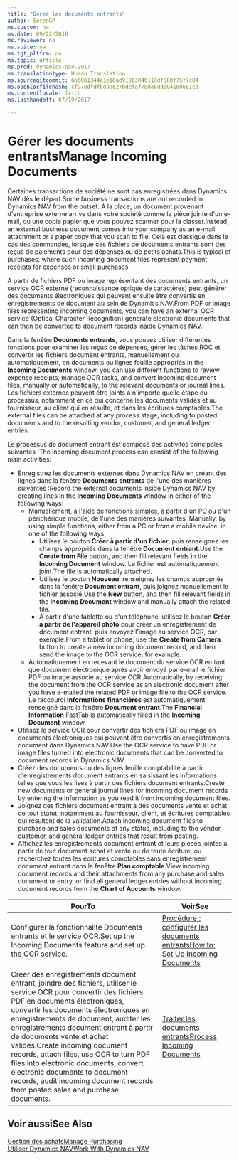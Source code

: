 ```yaml
---
title: "Gérer les documents entrants"
author: SorenGP
ms.custom: na
ms.date: 09/22/2016
ms.reviewer: na
ms.suite: na
ms.tgt_pltfrm: na
ms.topic: article
ms.prod: dynamics-nav-2017
ms.translationtype: Human Translation
ms.sourcegitcommit: 6b60b1344a1e18ad91863046110df880f75f7c04
ms.openlocfilehash: cf978dfdfbdaa627bdefaf788a6dd804100681cd
ms.contentlocale: fr-ch
ms.lasthandoff: 07/19/2017

---
```


# <a name="manage-incoming-documents"></a><span data-ttu-id="96472-102">Gérer les documents entrants</span><span class="sxs-lookup"><span data-stu-id="96472-102">Manage Incoming Documents</span></span>
<span data-ttu-id="96472-103">Certaines transactions de société ne sont pas enregistrées dans Dynamics NAV dès le départ.</span><span class="sxs-lookup"><span data-stu-id="96472-103">Some business transactions are not recorded in Dynamics NAV from the outset.</span></span> <span data-ttu-id="96472-104">À la place, un document provenant d'entreprise externe arrive dans votre société comme la pièce jointe d'un e-mail, ou une copie papier que vous pouvez scanner pour la classer.</span><span class="sxs-lookup"><span data-stu-id="96472-104">Instead, an external business document comes into your company as an e-mail attachment or a paper copy that you scan to file.</span></span> <span data-ttu-id="96472-105">Cela est classique dans le cas des commandes, lorsque ces fichiers de documents entrants sont des reçus de paiements pour des dépenses ou de petits achats.</span><span class="sxs-lookup"><span data-stu-id="96472-105">This is typical of purchases, where such incoming document files represent payment receipts for expenses or small purchases.</span></span>

<span data-ttu-id="96472-106">À partir de fichiers PDF ou image représentant des documents entrants, un service OCR externe (reconnaissance optique de caractères) peut générer des documents électroniques qui peuvent ensuite être convertis en enregistrements de document au sein de Dynamics NAV.</span><span class="sxs-lookup"><span data-stu-id="96472-106">From PDF or image files representing incoming documents, you can have an external OCR service (Optical Character Recognition) generate electronic documents that can then be converted to document records inside Dynamics NAV.</span></span>

<span data-ttu-id="96472-107">Dans la fenêtre **Documents entrants**, vous pouvez utiliser différentes fonctions pour examiner les reçus de dépenses, gérer les tâches ROC et convertir les fichiers document entrants, manuellement ou automatiquement, en documents ou lignes feuille appropriés.</span><span class="sxs-lookup"><span data-stu-id="96472-107">In the **Incoming Documents** window, you can use different functions to review expense receipts, manage OCR tasks, and convert incoming document files, manually or automatically, to the relevant documents or journal lines.</span></span> <span data-ttu-id="96472-108">Les fichiers externes peuvent être joints à n'importe quelle étape du processus, notamment en ce qui concerne les documents validés et au fournisseur, au client qui en résulte, et dans les écritures comptables.</span><span class="sxs-lookup"><span data-stu-id="96472-108">The external files can be attached at any process stage, including to posted documents and to the resulting vendor, customer, and general ledger entries.</span></span>

<span data-ttu-id="96472-109">Le processus de document entrant est composé des activités principales suivantes :</span><span class="sxs-lookup"><span data-stu-id="96472-109">The incoming document process can consist of the following main activities:</span></span>

* <span data-ttu-id="96472-110">Enregistrez les documents externes dans Dynamics NAV en créant des lignes dans la fenêtre **Documents entrants** de l'une des manières suivantes :</span><span class="sxs-lookup"><span data-stu-id="96472-110">Record the external documents inside Dynamics NAV by creating lines in the **Incoming Documents** window in either of the following ways:</span></span>
    * <span data-ttu-id="96472-111">Manuellement, à l'aide de fonctions simples, à partir d'un PC ou d'un périphérique mobile, de l'une des manières suivantes :</span><span class="sxs-lookup"><span data-stu-id="96472-111">Manually, by using simple functions, either from a PC or from a mobile device, in one of the following ways:</span></span>
        * <span data-ttu-id="96472-112">Utilisez le bouton **Créer à partir d'un fichier**, puis renseignez les champs appropriés dans la fenêtre **Document entrant**.</span><span class="sxs-lookup"><span data-stu-id="96472-112">Use the **Create from File** button, and then fill relevant fields in the **Incoming Document** window.</span></span> <span data-ttu-id="96472-113">Le fichier est automatiquement joint.</span><span class="sxs-lookup"><span data-stu-id="96472-113">The file is automatically attached.</span></span>  
        * <span data-ttu-id="96472-114">Utilisez le bouton **Nouveau**, renseignez les champs appropriés dans la fenêtre **Document entrant**, puis joignez manuellement le fichier associé.</span><span class="sxs-lookup"><span data-stu-id="96472-114">Use the **New** button, and then fill relevant fields in the **Incoming Document** window and manually attach the related file.</span></span>
        * <span data-ttu-id="96472-115">À partir d'une tablette ou d'un téléphone, utilisez le bouton **Créer à partir de l'appareil photo** pour créer un enregistrement de document entrant, puis envoyez l'image au service OCR, par exemple.</span><span class="sxs-lookup"><span data-stu-id="96472-115">From a tablet or phone, use the **Create from Camera** button to create a new incoming document record, and then send the image to the OCR service, for example.</span></span>
    * <span data-ttu-id="96472-116">Automatiquement en recevant le document du service OCR en tant que document électronique après avoir envoyé par e-mail le fichier PDF ou image associé au service OCR.</span><span class="sxs-lookup"><span data-stu-id="96472-116">Automatically, by receiving the document from the OCR service as an electronic document after you have e-mailed the related PDF or image file to the OCR service.</span></span> <span data-ttu-id="96472-117">Le raccourci **Informations financières** est automatiquement renseigné dans la fenêtre **Document entrant**.</span><span class="sxs-lookup"><span data-stu-id="96472-117">The **Financial Information** FastTab is automatically filled in the **Incoming Document** window.</span></span>
* <span data-ttu-id="96472-118">Utilisez le service OCR pour convertir des fichiers PDF ou image en documents électroniques qui peuvent être convertis en enregistrements document dans Dynamics NAV.</span><span class="sxs-lookup"><span data-stu-id="96472-118">Use the OCR service to have PDF or image files turned into electronic documents that can be converted to document records in Dynamics NAV.</span></span>
* <span data-ttu-id="96472-119">Créez des documents ou des lignes feuille comptabilité à partir d'enregistrements document entrants en saisissant les informations telles que vous les lisez à partir des fichiers document entrants.</span><span class="sxs-lookup"><span data-stu-id="96472-119">Create new documents or general journal lines for incoming document records by entering the information as you read it from incoming document files.</span></span>
* <span data-ttu-id="96472-120">Joignez des fichiers document entrant à des documents vente et achat de tout statut, notamment au fournisseur, client, et écritures comptables qui résultent de la validation.</span><span class="sxs-lookup"><span data-stu-id="96472-120">Attach incoming document files to purchase and sales documents of any status, including to the vendor, customer, and general ledger entries that result from posting.</span></span>
* <span data-ttu-id="96472-121">Affichez les enregistrements document entrant et leurs pièces jointes à partir de tout document achat et vente ou de toute écriture, ou recherchez toutes les écritures comptables sans enregistrement document entrant dans la fenêtre **Plan comptable**.</span><span class="sxs-lookup"><span data-stu-id="96472-121">View incoming document records and their attachments from any purchase and sales document or entry, or find all general ledger entries without incoming document records from the **Chart of Accounts** window.</span></span>


|<span data-ttu-id="96472-122">Pour</span><span class="sxs-lookup"><span data-stu-id="96472-122">To</span></span> |<span data-ttu-id="96472-123">Voir</span><span class="sxs-lookup"><span data-stu-id="96472-123">See</span></span> |
|---|----|
|<span data-ttu-id="96472-124">Configurer la fonctionnalité Documents entrants et le service OCR.</span><span class="sxs-lookup"><span data-stu-id="96472-124">Set up the Incoming Documents feature and set up the OCR service.</span></span>|[<span data-ttu-id="96472-125">Procédure : configurer les documents entrants</span><span class="sxs-lookup"><span data-stu-id="96472-125">How to: Set Up Incoming Documents</span></span>](across-how-setup-income-documents.md)|
|<span data-ttu-id="96472-126">Créer des enregistrements document entrant, joindre des fichiers, utiliser le service OCR pour convertir des fichiers PDF en documents électroniques, convertir les documents électroniques en enregistrements de document, auditer les enregistrements document entrant à partir de documents vente et achat validés.</span><span class="sxs-lookup"><span data-stu-id="96472-126">Create incoming document records, attach files, use OCR to turn PDF files into electronic documents, convert electronic documents to document records, audit incoming document records from posted sales and purchase documents.</span></span>|[<span data-ttu-id="96472-127">Traiter les documents entrants</span><span class="sxs-lookup"><span data-stu-id="96472-127">Process Incoming Documents</span></span>](across-process-income-documents.md)|

## <a name="see-also"></a><span data-ttu-id="96472-128">Voir aussi</span><span class="sxs-lookup"><span data-stu-id="96472-128">See Also</span></span>  
[<span data-ttu-id="96472-129">Gestion des achats</span><span class="sxs-lookup"><span data-stu-id="96472-129">Manage Purchasing</span></span>](purchasing-manage-purchasing.md)  
[<span data-ttu-id="96472-130">Utiliser Dynamics NAV</span><span class="sxs-lookup"><span data-stu-id="96472-130">Work With Dynamics NAV</span></span>](ui-work-product.md)

